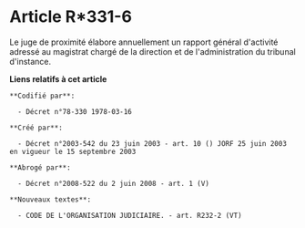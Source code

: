 # Article R*331-6

Le juge de proximité élabore annuellement un rapport général d'activité adressé au magistrat chargé de la direction et de
l'administration du tribunal d'instance.

**Liens relatifs à cet article**

	**Codifié par**:

	  - Décret n°78-330 1978-03-16

	**Créé par**:

	  - Décret n°2003-542 du 23 juin 2003 - art. 10 () JORF 25 juin 2003 en vigueur le 15 septembre 2003

	**Abrogé par**:

	  - Décret n°2008-522 du 2 juin 2008 - art. 1 (V)

	**Nouveaux textes**:

	  - CODE DE L'ORGANISATION JUDICIAIRE. - art. R232-2 (VT)
